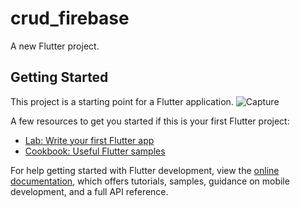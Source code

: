 # crud_firebase

A new Flutter project.

## Getting Started


This project is a starting point for a Flutter application.
![Capture](https://github.com/RamsOkta/chapter6-2-firestore/assets/122455918/f45aee2e-1f30-4062-a01b-0082c2ef1a22)


A few resources to get you started if this is your first Flutter project:

- [Lab: Write your first Flutter app](https://docs.flutter.dev/get-started/codelab)
- [Cookbook: Useful Flutter samples](https://docs.flutter.dev/cookbook)

For help getting started with Flutter development, view the
[online documentation](https://docs.flutter.dev/), which offers tutorials,
samples, guidance on mobile development, and a full API reference.
